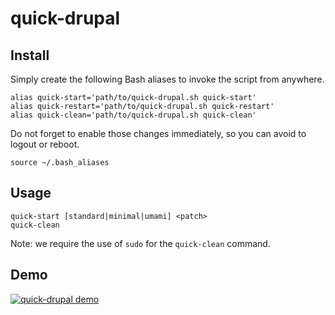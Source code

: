 # quick-drupal

## Install

Simply create the following Bash aliases to invoke the script from anywhere.

```
alias quick-start='path/to/quick-drupal.sh quick-start'
alias quick-restart='path/to/quick-drupal.sh quick-restart'
alias quick-clean='path/to/quick-drupal.sh quick-clean'
```

Do not forget to enable those changes immediately, so you can avoid to logout or reboot.

```
source ~/.bash_aliases
```

## Usage

```
quick-start [standard|minimal|umami] <patch>
quick-clean
```

Note: we require the use of `sudo` for the `quick-clean` command.

## Demo

[![quick-drupal demo](https://asciinema.org/a/275245.png)](https://asciinema.org/a/275245)
